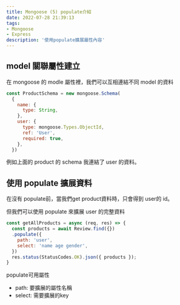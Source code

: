 ```yaml
---
title: Mongoose (5) populate介紹
date: 2022-07-28 21:39:13
tags:
- Mongoose
- Express
description: '使用populate擴展屬性內容'
---
```


## model 關聯屬性建立

在 mongoose 的 modle 屬性裡，我們可以互相連結不同 model 的資料

``` js
const ProductSchema = new mongoose.Schema(
  {
    name: {
      type: String,
    },
    user: {
      type: mongoose.Types.ObjectId,
      ref: 'User',
      required: true,
    },
  })
```

例如上面的 product 的 schema 我連結了 user 的資料。

## 使用 populate 擴展資料

在沒有 populate前，當我們get product資料時，只會得到 user的 id。

但我們可以使用 populate 來擴展 user 的完整資料

``` js
const getAllProducts = async (req, res) => {
  const products = await Review.find({})
  .populate({
    path: 'user',
    select: 'name age gender',
  })
  res.status(StatusCodes.OK).json({ products });
}
```

populate可用屬性

- path: 要擴展的屬性名稱
- select: 需要擴展的key



